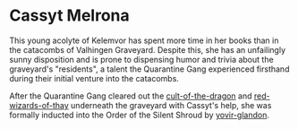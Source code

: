 # Cassyt Melrona

This young acolyte of Kelemvor has spent more time in her books than in the catacombs of Valhingen Graveyard. Despite this, she has an unfailingly sunny disposition and is prone to dispensing humor and trivia about the graveyard's "residents", a talent the Quarantine Gang experienced firsthand during their initial venture into the catacombs.

After the Quarantine Gang cleared out the [cult-of-the-dragon](../factions/cult-of-the-dragon.md) and [red-wizards-of-thay](../factions/red-wizards-of-thay.md) underneath the graveyard with Cassyt's help, she was formally inducted into the Order of the Silent Shroud by [yovir-glandon](yovir-glandon.md).
